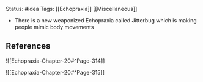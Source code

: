 Status: #idea
Tags: [[Echopraxia]] [[Miscellaneous]]

* There is a new weaponized Echopraxia called Jitterbug which is making people mimic body movements

## References

![[Echopraxia-Chapter-20#^Page-314]]

![[Echopraxia-Chapter-20#^Page-315]]
